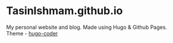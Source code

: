 # TasinIshmam.github.io
My personal website and blog. Made using Hugo &amp; Github Pages.  
Theme - [hugo-coder](https://themes.gohugo.io/hugo-coder/) 
